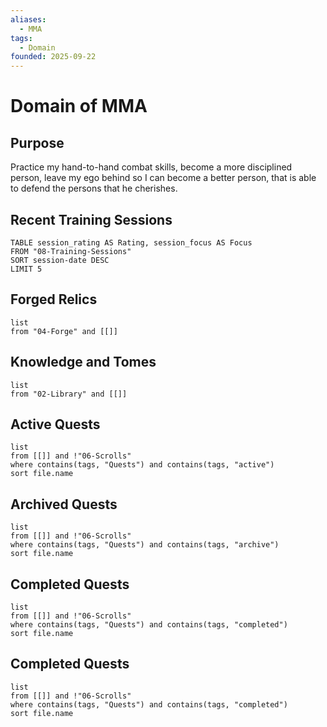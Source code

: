```yaml
---
aliases:
  - MMA
tags:
  - Domain
founded: 2025-09-22
---
```

# Domain of MMA
## Purpose
Practice my hand-to-hand combat skills, become a more disciplined person, leave my ego behind so I can become a better person, that is able to defend the persons that he cherishes.

## Recent Training Sessions
```dataview
TABLE session_rating AS Rating, session_focus AS Focus 
FROM "08-Training-Sessions"
SORT session-date DESC
LIMIT 5
```

## Forged Relics
```dataview
list
from "04-Forge" and [[]]
```

## Knowledge and Tomes
```dataview
list
from "02-Library" and [[]]
```

## Active Quests
```dataview
list
from [[]] and !"06-Scrolls"
where contains(tags, "Quests") and contains(tags, "active")
sort file.name
```

## Archived Quests
```dataview
list
from [[]] and !"06-Scrolls"
where contains(tags, "Quests") and contains(tags, "archive")
sort file.name
```

## Completed Quests
```dataview
list
from [[]] and !"06-Scrolls"
where contains(tags, "Quests") and contains(tags, "completed")
sort file.name
```

## Completed Quests
```dataview
list
from [[]] and !"06-Scrolls"
where contains(tags, "Quests") and contains(tags, "completed")
sort file.name
```

